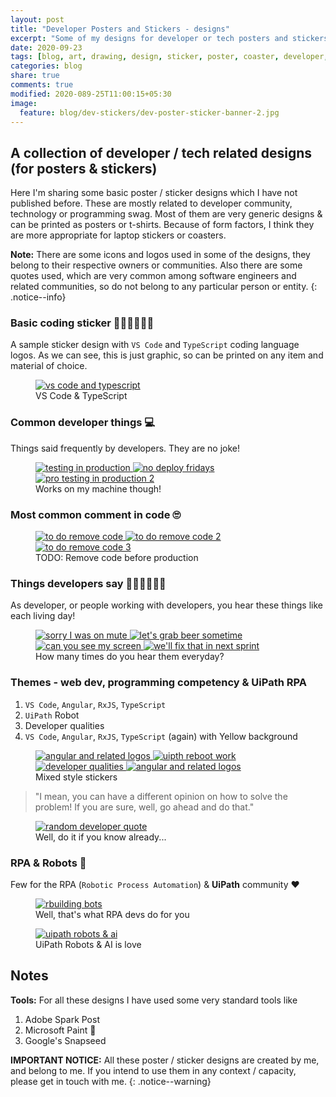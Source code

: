 ```yaml
---
layout: post
title: "Developer Posters and Stickers - designs"
excerpt: "Some of my designs for developer or tech posters and stickers"
date: 2020-09-23
tags: [blog, art, drawing, design, sticker, poster, coaster, developer, tech, quotes]
categories: blog
share: true
comments: true
modified: 2020-089-25T11:00:15+05:30
image:
  feature: blog/dev-stickers/dev-poster-sticker-banner-2.jpg
---
```


## A collection of developer / tech related designs (for posters & stickers)

Here I'm sharing some basic poster / sticker designs which I have not published before. These are mostly related to developer community, technology or programming swag. Most of them are very generic designs & can be printed as posters or t-shirts. Because of form factors, I think they are more appropriate for laptop stickers or coasters.

**Note:** There are some icons and logos used in some of the designs, they belong to their respective owners or communities. Also there are some quotes used, which are very common among software engineers and related communities, so do not belong to any particular person or entity.
{: .notice--info}

### Basic coding sticker 👩🏽‍💻👨🏼‍💻

A sample sticker design with `VS Code` and `TypeScript` coding language logos. As we can see, this is just graphic, so can be printed on any item and material of choice.

<figure>
	<a href="/images/blog/dev-stickers/vs-code-and-typescript-2.png">
        <img src="/images/blog/dev-stickers/vs-code-and-typescript-2.png" alt="vs code and typescript" title="VS Code & TypeScript">
    </a>
	<figcaption>VS Code & TypeScript</figcaption>
</figure>

### Common developer things 💻

Things said frequently by developers. They are no joke!

<figure class="third">
	<a href="/images/blog/dev-stickers/testing-code-in-prod.png">
        <img src="/images/blog/dev-stickers/testing-code-in-prod.png" alt="testing in production" title="Testing in production">
    </a>
	<a href="/images/blog/dev-stickers/no-deploy-fridays.png">
        <img src="/images/blog/dev-stickers/no-deploy-fridays.png" alt="no deploy fridays" title="No deploy Fridays">
    </a>
    <a href="/images/blog/dev-stickers/testing-code-in-prod-2.png">
        <img src="/images/blog/dev-stickers/testing-code-in-prod-2.png" alt="pro testing in production 2" title="Pro Testing in Production">
    </a>
	<figcaption>Works on my machine though!</figcaption>
</figure>

### Most common comment in code 🙄

<figure class="third">
	<a href="/images/blog/dev-stickers/to-do-4.png">
        <img src="/images/blog/dev-stickers/to-do-4.png" alt="to do remove code" title="To do remove code">
    </a>
	<a href="/images/blog/dev-stickers/to-do.png">
        <img src="/images/blog/dev-stickers/to-do.png" alt="to do remove code 2" title="To do remove code 2">
    </a>
    <a href="/images/blog/dev-stickers/to-do-2.png">
        <img src="/images/blog/dev-stickers/to-do-2.png" alt="to do remove code 3" title="To do remove code 3">
    </a>
	<figcaption>TODO: Remove code before production</figcaption>
</figure>

### Things developers say 🙋🏾‍♂️🙋🏻‍♀️

As developer, or people working with developers, you hear these things like each living day!

<figure class="half">
<a href="/images/blog/dev-stickers/zoom-2.png">
        <img src="/images/blog/dev-stickers/zoom-2.png" alt="sorry I was on mute" title="Zoom: Sorry, I was on mute!">
    </a>
	<a href="/images/blog/dev-stickers/slack-1.png">
        <img src="/images/blog/dev-stickers/slack-1.png" alt="let's grab beer sometime" title="Slack: Let's grab beer sometime">
    </a>
    <a href="/images/blog/dev-stickers/zoom-1.png">
        <img src="/images/blog/dev-stickers/zoom-1.png" alt="can you see my screen" title="Zoom: Can you see my screen?">
    </a>
    <a href="/images/blog/dev-stickers/next-sprint.png">
        <img src="/images/blog/dev-stickers/next-sprint.png" alt="we'll fix that in next sprint" title="We'll fix that in next sprint">
    </a>    
	<figcaption>How many times do you hear them everyday?</figcaption>
</figure>

### Themes - web dev, programming competency & UiPath RPA

1. `VS Code`, `Angular`, `RxJS`, `TypeScript`
2. `UiPath` Robot
3. Developer qualities
4. `VS Code`, `Angular`, `RxJS`, `TypeScript` (again) with Yellow background

<figure class="half">
<a href="/images/blog/dev-stickers/vs-code-angular-rxjs-ts.png">
        <img src="/images/blog/dev-stickers/vs-code-angular-rxjs-ts.png" alt="angular and related logos" title="Angular and related logos">
    </a>
	<a href="/images/blog/dev-stickers/uipath-reboot-work.png">
        <img src="/images/blog/dev-stickers/uipath-reboot-work.png" alt="uipth reboot work" title="UiPath Reboot Work">
    </a>
    <a href="/images/blog/dev-stickers/coding-design-problem-solving-3.png">
        <img src="/images/blog/dev-stickers/coding-design-problem-solving-3.png" alt="developer qualities" title="Developer qualities">
    </a>
    <a href="/images/blog/dev-stickers/vs-code-angular-rxjs-ts-yellow.png">
        <img src="/images/blog/dev-stickers/vs-code-angular-rxjs-ts-yellow.png" alt="angular and related logos" title="Angular and related logos in Yellow">
    </a>    
	<figcaption>Mixed style stickers</figcaption>
</figure>

> "I mean, you can have a different opinion on how to solve the problem! If you are sure, well, go ahead and do that."

<figure>
	<a href="/images/blog/dev-stickers/yes-that-too-4.png">
        <img src="/images/blog/dev-stickers/yes-that-too-4.png" alt="random developer quote" title="Yes, you can do that too">
    </a>
	<figcaption>Well, do it if you know already...</figcaption>
</figure>

### RPA & Robots 🤖

Few for the RPA (`Robotic Process Automation`) & **UiPath** community ❤

<figure>
	<a href="/images/blog/dev-stickers/building-bots.png">
        <img src="/images/blog/dev-stickers/building-bots.png" alt="rbuilding bots" title="Building bots">
    </a>
	<figcaption>Well, that's what RPA devs do for you</figcaption>
</figure>

<figure>
	<a href="/images/blog/dev-stickers/uipath-robot-ai.png">
        <img src="/images/blog/dev-stickers/uipath-robot-ai.png" alt="uipath robots & ai" title="UiPath robots & AI">
    </a>
	<figcaption>UiPath Robots & AI is love</figcaption>
</figure>

## Notes

**Tools:** For all these designs I have used some very standard tools like

1. Adobe Spark Post
2. Microsoft Paint 😬
3. Google's Snapseed

**IMPORTANT NOTICE:** All these poster / sticker designs are created by me, and belong to me. If you intend to use them in any context / capacity, please get in touch with me.
{: .notice--warning}